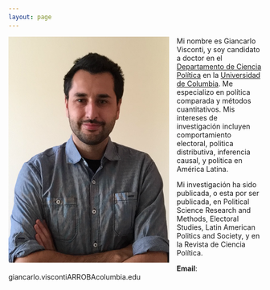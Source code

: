 ```yaml
---
layout: page
---
```


<img src="/img/bio.png" alt="Giancarlo" style="float:left;width:320px;height:450px; margin-right:15px; margin-bottom:15px">

Mi nombre es Giancarlo Visconti, y soy candidato a doctor en el [Departamento de Ciencia Política](http://www.columbia.edu/cu/polisci) en la [Universidad de Columbia](http://www.columbia.edu/). Me especializo en política comparada y métodos cuantitativos. Mis intereses de investigación incluyen comportamiento electoral, politica distributiva, inferencia causal, y política en América Latina.

Mi investigación ha sido publicada, o esta por ser publicada, en Political Science Research and Methods, Electoral Studies, Latin American Politics and Society, y en la Revista de Ciencia Política.

**Email**: giancarlo.viscontiARROBAcolumbia.edu
